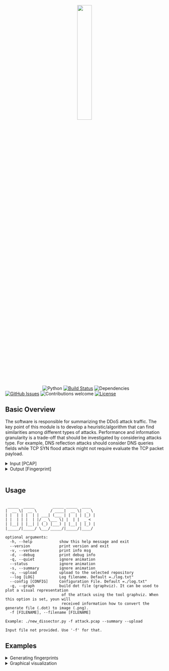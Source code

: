 <p align="center"><img width=30.5% src="https://github.com/joaoceron/new_dissector/blob/master/media/header.png"></p>




&nbsp;&nbsp;&nbsp;&nbsp;&nbsp;&nbsp;&nbsp;&nbsp;&nbsp;&nbsp;&nbsp;&nbsp;&nbsp;&nbsp;&nbsp;&nbsp;&nbsp;&nbsp;&nbsp;&nbsp;&nbsp;&nbsp;&nbsp;&nbsp;&nbsp;&nbsp;&nbsp;&nbsp;&nbsp;
![Python](https://img.shields.io/badge/python-v3.6+-blue.svg)
[![Build Status](https://api.travis-ci.com/joaoceron/new_dissector.svg?token=8TMUECLCUVrxas7wXfVY&branch=master)](https://travis-ci.com/github/joaoceron/new_dissector)
![Dependencies](https://img.shields.io/badge/dependencies-up%20to%20date-brightgreen.svg)
[![GitHub Issues](https://img.shields.io/github/issues/anfederico/Clairvoyant.svg)](https://github.com/anfederico/Clairvoyant/issues)
![Contributions welcome](https://img.shields.io/badge/contributions-welcome-orange.svg)
[![License](https://img.shields.io/badge/license-MIT-blue.svg)](https://opensource.org/licenses/MIT)


## Basic Overview

The software is responsible for summarizing the DDoS attack traffic. The key point of this module is to develop a heuristic/algorithm that can find similarities among different types of attacks. Performance and information granularity is a trade-off that should be investigated by considering attacks type. For example, DNS reflection attacks should consider DNS queries fields while TCP SYN flood attack might not require evaluate the TCP packet payload.

<details>
  <summary>Input [PCAP]</summary>
  
  #### Network file PCAP
  https://www.simpleweb.org/wiki/index.php/Traces#Datasets_for_Booter_attacks
  
</details>

<details>
  <summary>Output [Fingerprint]</summary>
  
  #### Fingerprint generated
     
```json
  "ip_proto": [
    17
  ],
  "highest_protocol": [
    "DNS"
  ],
  "dns_qry_name": [
    "anonsc.com"
  ],
  "eth_type": [
    "0x00000800"
  ],
  "frame_len": [
    397
  ],
  "srcport": [
    53
  ],
  "fragmentation": [
    true
  ],
  "amplifiers": [
    "109.93.47.83",
  ],
  "start_time": "2020-08-08 21:36:23"
}
```
</details>


<!-- <p align="center"><img width=95% src="https://github.com/anfederico/Waldo/blob/master/media/Schematic.png"></p> -->

<br>

## Usage

<!-- <img src="https://github.com/anfederico/Clairvoyant/blob/master/media/Learning.gif" width=40%> -->

````

 _____  _____        _____ _____  ____
|  __ \|  __ \      / ____|  __ \|  _ \
| |  | | |  | | ___| (___ | |  | | |_) |
| |  | | |  | |/ _ \___ \| |  | |  _ <
| |__| | |__| | (_) |___) | |__| | |_) |
|_____/|_____/ \___/_____/|_____/|____/

optional arguments:
  -h, --help            show this help message and exit
  --version             print version and exit
  -v, --verbose         print info msg
  -d, --debug           print debug info
  -q, --quiet           ignore animation
  --status              ignore animation
  -s, --summary         ignore animation
  -u, --upload          upload to the selected repository
  --log [LOG]           Log filename. Default =./log.txt"
  --config [CONFIG]     Configuration File. Default =./log.txt"
  -g, --graph           build dot file (graphviz). It can be used to plot a visual representation
                         of the attack using the tool graphviz. When this option is set, youn will
                         received information how to convert the generate file (.dot) to image (.png).
  -f [FILENAME], --filename [FILENAME]

Example: ./new_dissector.py -f attack.pcap --summary --upload

Input file not provided. Use '-f' for that.
````

## Examples

<details>
  <summary>Generating fingerprints</summary>
 
   <p align="center"><img width=80% src="https://github.com/joaoceron/new_dissector/blob/master/media/dissector.gif"></p>

     
</details>



<details>
  <summary>Graphical visualization</summary>
  
- Green: benign traffic
- Red:  malicious traffic 
 
<p align="center"><img width=50% src="https://github.com/joaoceron/new_dissector/blob/master/media/booter6-chargen.jpg"></p>

</details>



